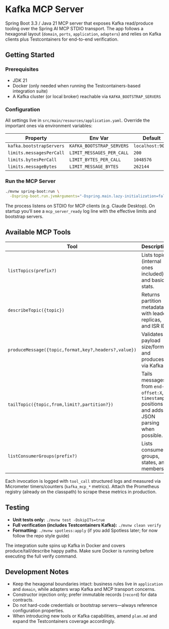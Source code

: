 # Kafka MCP Server

Spring Boot 3.3 / Java 21 MCP server that exposes Kafka read/produce tooling over the Spring AI MCP STDIO transport. The app follows a hexagonal layout (`domain`, `ports`, `application`, `adapters`) and relies on Kafka clients plus Testcontainers for end-to-end verification.

## Getting Started

### Prerequisites
- JDK 21
- Docker (only needed when running the Testcontainers-based integration suite)
- A Kafka cluster (or local broker) reachable via `KAFKA_BOOTSTRAP_SERVERS`

### Configuration
All settings live in `src/main/resources/application.yaml`. Override the important ones via environment variables:

| Property                 | Env Var                   | Default          |
|--------------------------|---------------------------|------------------|
| `kafka.bootstrapServers` | `KAFKA_BOOTSTRAP_SERVERS` | `localhost:9092` |
| `limits.messagesPerCall` | `LIMIT_MESSAGES_PER_CALL` | `200`            |
| `limits.bytesPerCall`    | `LIMIT_BYTES_PER_CALL`    | `1048576`        |
| `limits.messageBytes`    | `LIMIT_MESSAGE_BYTES`     | `262144`         |

### Run the MCP Server
```bash
./mvnw spring-boot:run \
  -Dspring-boot.run.jvmArguments="-Dspring.main.lazy-initialization=false"
```
The process listens on STDIO for MCP clients (e.g. Claude Desktop). On startup you’ll see a `mcp_server_ready` log line with the effective limits and bootstrap servers.

## Available MCP Tools

| Tool                                                 | Description                                                                                              |
|------------------------------------------------------|----------------------------------------------------------------------------------------------------------|
| `listTopics(prefix?)`                                | Lists topics (internal ones included) and basic stats.                                                   |
| `describeTopic({topic})`                             | Returns partition metadata with leader, replicas, and ISR IDs.                                           |
| `produceMessage({topic,format,key?,headers?,value})` | Validates payload size/format and produces via Kafka.                                                    |
| `tailTopic({topic,from,limit?,partition?})`          | Tails messages from `end-N`, `offset:X`, or `timestamp:T` positions and adds JSON parsing when possible. |
| `listConsumerGroups(prefix?)`                        | Lists consumer groups, states, and members.                                                              |

Each invocation is logged with `tool_call` structured logs and measured via Micrometer timers/counters (`kafka_mcp_*` metrics). Attach the Prometheus registry (already on the classpath) to scrape these metrics in production.

## Testing

- **Unit tests only:** `./mvnw test -DskipITs=true`
- **Full verification (includes Testcontainers Kafka):** `./mvnw clean verify`
- **Formatting:** `./mvnw spotless:apply` (if you add Spotless later; for now follow the repo style guide)

The integration suite spins up Kafka in Docker and covers produce/tail/describe happy paths. Make sure Docker is running before executing the full verify command.

## Development Notes
- Keep the hexagonal boundaries intact: business rules live in `application` and `domain`, while adapters wrap Kafka and MCP transport concerns.
- Constructor injection only; prefer immutable records (`record`) for data contracts.
- Do not hard-code credentials or bootstrap servers—always reference configuration properties.
- When introducing new tools or Kafka capabilities, amend `plan.md` and expand the Testcontainers coverage accordingly.

